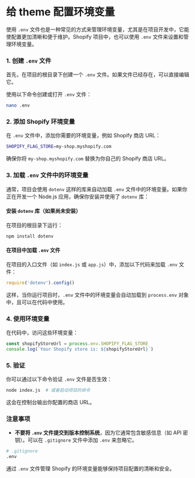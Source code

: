 # 给 theme 配置环境变量

使用 `.env` 文件也是一种常见的方式来管理环境变量，尤其是在项目开发中，它能使配置更加清晰和便于维护。Shopify 项目中，也可以使用 `.env` 文件来设置和管理环境变量。

### 1. 创建 `.env` 文件

首先，在项目的根目录下创建一个 `.env` 文件。如果文件已经存在，可以直接编辑它。

使用以下命令创建或打开 `.env` 文件：

```bash
nano .env
```

### 2. 添加 Shopify 环境变量

在 `.env` 文件中，添加你需要的环境变量，例如 Shopify 商店 URL：

```bash
SHOPIFY_FLAG_STORE=my-shop.myshopify.com
```

确保你将 `my-shop.myshopify.com` 替换为你自己的 Shopify 商店 URL。

### 3. 加载 `.env` 文件中的环境变量

通常，项目会使用 `dotenv` 这样的库来自动加载 `.env` 文件中的环境变量。如果你正在开发一个 Node.js 应用，确保你安装并使用了 `dotenv` 库：

#### 安装 `dotenv` 库（如果尚未安装）

在项目的根目录下运行：

```bash
npm install dotenv
```

#### 在项目中加载 `.env` 文件

在项目的入口文件（如 `index.js` 或 `app.js`）中，添加以下代码来加载 `.env` 文件：

```javascript
require('dotenv').config()
```

这样，当你运行项目时，`.env` 文件中的环境变量会自动加载到 `process.env` 对象中，且可以在代码中使用。

### 4. 使用环境变量

在代码中，访问这些环境变量：

```javascript
const shopifyStoreUrl = process.env.SHOPIFY_FLAG_STORE
console.log(`Your Shopify store is: ${shopifyStoreUrl}`)
```

### 5. 验证

你可以通过以下命令验证 `.env` 文件是否生效：

```bash
node index.js  # 或者启动项目的命令
```

这会在控制台输出你配置的商店 URL。

### 注意事项

- **不要将 `.env` 文件提交到版本控制系统**，因为它通常包含敏感信息（如 API 密钥）。可以在 `.gitignore` 文件中添加 `.env` 来忽略它。

```bash
# .gitignore
.env
```

通过 `.env` 文件管理 Shopify 的环境变量能够保持项目配置的清晰和安全。
